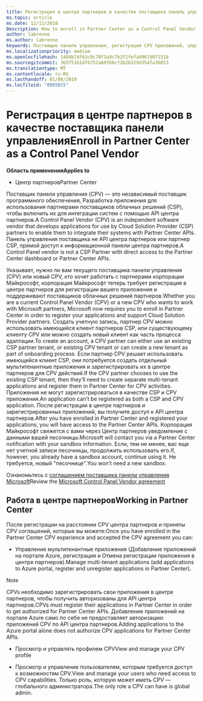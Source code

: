 ```yaml
---
title: Регистрация в центре партнеров в качестве поставщика панель управления | Центр партнеров
ms.topic: article
ms.date: 12/11/2018
Description: How to enroll in Partner Center as a Control Panel Vendor
author: labrenne
ms.author: labrenne
keywords: Поставщик панели управления, регистрация CPV приложений, управление приложениями CPV
ms.localizationpriority: medium
ms.openlocfilehash: 1404b74f63c8c78f3a9c7b2f1fefa9967d8f1518
ms.sourcegitcommit: 365f51b1df6752ab0f6bcf2b26329d354fa36653
ms.translationtype: MT
ms.contentlocale: ru-RU
ms.lasthandoff: 01/08/2019
ms.locfileid: "8995015"
---
```

# <a name="enroll-in-partner-center-as-a-control-panel-vendor"></a><span data-ttu-id="cc45b-103">Регистрация в центре партнеров в качестве поставщика панели управления</span><span class="sxs-lookup"><span data-stu-id="cc45b-103">Enroll in Partner Center as a Control Panel Vendor</span></span>

**<span data-ttu-id="cc45b-104">Область применения</span><span class="sxs-lookup"><span data-stu-id="cc45b-104">Applies to</span></span>**

- <span data-ttu-id="cc45b-105">Центр партнеров</span><span class="sxs-lookup"><span data-stu-id="cc45b-105">Partner Center</span></span>

<span data-ttu-id="cc45b-106">Поставщик панели управления (CPV) — это независимый поставщик программного обеспечения, Разработка приложения для использования партнерами поставщиков облачных решений (CSP), чтобы включить их для интеграции систем с помощью API центра партнеров.</span><span class="sxs-lookup"><span data-stu-id="cc45b-106">A Control Panel Vendor (CPV) is an independent software vendor that develops applications for use by Cloud Solution Provider (CSP) partners to enable them to integrate their systems with Partner Center APIs.</span></span> <span data-ttu-id="cc45b-107">Панель управления поставщика не API центра партнеров или партнер CSP, прямой доступ к информационной панели центра партнеров.</span><span class="sxs-lookup"><span data-stu-id="cc45b-107">A Control Panel vendor is not a CSP Partner with direct access to the Partner Center dashboard or Partner Center APIs.</span></span>

<span data-ttu-id="cc45b-108">Указывает, нужно ли вам текущего поставщика панели управления (CPV) или новый CPV, кто хочет работать с партнерами корпорации Майкрософт, корпорация Майкрософт теперь требует регистрация в центре партнеров для регистрации вашего приложения и поддерживают поставщиков облачных решений партнеров.</span><span class="sxs-lookup"><span data-stu-id="cc45b-108">Whether you are a current Control Panel Vendor (CPV) or a new CPV who wants to work with Microsoft partners, Microsoft now requires you to enroll in Partner Center in order to register your applications and support Cloud Solution Provider partners.</span></span> <span data-ttu-id="cc45b-109">Создать учетную запись, партнер CPV можно использовать имеющийся клиент партнеров CSP, или существующему клиенту CPV или можно создать новый клиент как часть процесса адаптации.</span><span class="sxs-lookup"><span data-stu-id="cc45b-109">To create an account, a CPV partner can either use an existing CSP partner tenant, or existing CPV tenant or can create a new tenant as part of onboarding process.</span></span> <span data-ttu-id="cc45b-110">Если партнер CPV решает использовать имеющийся клиент CSP, они потребуется создать отдельный мультитенантные приложения и зарегистрировать их в центре партнеров для CPV действий.</span><span class="sxs-lookup"><span data-stu-id="cc45b-110">If the CPV partner chooses to use the existing CSP tenant, then they’ll need to create separate multi-tenant applications and register them in Partner Center for CPV activities.</span></span> <span data-ttu-id="cc45b-111">Приложения не могут зарегистрироваться в качестве CSP и CPV приложения.</span><span class="sxs-lookup"><span data-stu-id="cc45b-111">An application can’t be registered as both a CSP and CPV application.</span></span> <span data-ttu-id="cc45b-112">После регистрации в центре партнеров и зарегистрированных приложений, вы получите доступ к API центра партнеров.</span><span class="sxs-lookup"><span data-stu-id="cc45b-112">After you have enrolled in Partner Center and registered your applications, you will have access to the Partner Center APIs.</span></span>  <span data-ttu-id="cc45b-113">Корпорация Майкрософт свяжется с вами через Центр партнеров уведомление с данными вашей песочницы.</span><span class="sxs-lookup"><span data-stu-id="cc45b-113">Microsoft will contact you via a Partner Center notification with your sandbox information.</span></span> <span data-ttu-id="cc45b-114">Если, тем не менее, вас еще нет учетной записи песочницы, продолжить использовать его.</span><span class="sxs-lookup"><span data-stu-id="cc45b-114">If, however, you already have a sandbox account, continue using it.</span></span> <span data-ttu-id="cc45b-115">Не требуется, новый "песочнице".</span><span class="sxs-lookup"><span data-stu-id="cc45b-115">You won’t need a new sandbox.</span></span>   

<span data-ttu-id="cc45b-116">Ознакомьтесь с [соглашением поставщика панели управления Microsoft](https://go.microsoft.com/fwlink/?linkid=2055198)</span><span class="sxs-lookup"><span data-stu-id="cc45b-116">Review the [Microsoft Control Panel Vendor agreement](https://go.microsoft.com/fwlink/?linkid=2055198)</span></span>


## <a name="working-in-partner-center"></a><span data-ttu-id="cc45b-117">Работа в центре партнеров</span><span class="sxs-lookup"><span data-stu-id="cc45b-117">Working in Partner Center</span></span>
<span data-ttu-id="cc45b-118">После регистрации на расстоянии CPV центра партнеров и приняты CPV соглашений, которые вы можете:</span><span class="sxs-lookup"><span data-stu-id="cc45b-118">Once you have enrolled in the Partner Center CPV experience and accepted the CPV agreement you can:</span></span>

- <span data-ttu-id="cc45b-119">Управление мультитенантные приложения (Добавление приложений на портале Azure, регистрация и Отмена регистрации приложения в центре партнеров).</span><span class="sxs-lookup"><span data-stu-id="cc45b-119">Manage multi-tenant applications (add applications to Azure portal, register and unregister applications in Partner Center).</span></span>

>[!Note] 
><span data-ttu-id="cc45b-120">CPVs необходимо зарегистрировать свои приложения в центре партнеров, чтобы получить авторизованы для API центра партнеров.</span><span class="sxs-lookup"><span data-stu-id="cc45b-120">CPVs must register their applications in Partner Center in order to get authorized for Partner Center APIs.</span></span> <span data-ttu-id="cc45b-121">Добавление приложений на портале Azure само по себе не предоставляет авторизацию приложений CPV по API центра партнеров.</span><span class="sxs-lookup"><span data-stu-id="cc45b-121">Adding applications to the Azure portal alone does not authorize CPV applications for Partner Center APIs.</span></span> 

- <span data-ttu-id="cc45b-122">Просмотр и управлять профилем CPV</span><span class="sxs-lookup"><span data-stu-id="cc45b-122">View and manage your CPV profile</span></span> 

- <span data-ttu-id="cc45b-123">Просмотр и управление пользователям, которым требуется доступ к возможностям CPV.</span><span class="sxs-lookup"><span data-stu-id="cc45b-123">View and manage your users who need access to CPV capabilities.</span></span> <span data-ttu-id="cc45b-124">Только роль, которую может иметь CPV — глобального администратора.</span><span class="sxs-lookup"><span data-stu-id="cc45b-124">The only role a CPV can have is global admin.</span></span>


